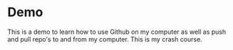 # Demo 

This is a demo to learn how to use Github on my computer as well as push and pull repo's to and from my computer. This is my crash course.
